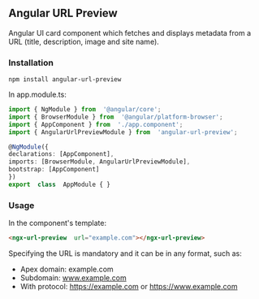 ## Angular URL Preview

Angular UI card component which fetches and displays metadata from a URL (title, description, image and site name).

### Installation

`npm install angular-url-preview`

In app.module.ts:
```typescript
import { NgModule } from  '@angular/core';
import { BrowserModule } from  '@angular/platform-browser';
import { AppComponent } from  './app.component';
import { AngularUrlPreviewModule } from  'angular-url-preview';

@NgModule({
declarations: [AppComponent],
imports: [BrowserModule, AngularUrlPreviewModule],
bootstrap: [AppComponent]
})
export  class  AppModule { }
```

### Usage

In the component's template:

```html
<ngx-url-preview  url="example.com"></ngx-url-preview>
```

Specifying the URL is mandatory and it can be in any format, such as:
 - Apex domain: example.com
 - Subdomain: www.example.com
 - With protocol: https://example.com or https://www.example.com

